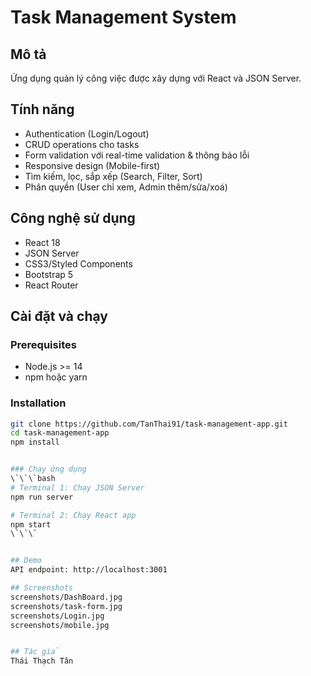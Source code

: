 # Task Management System

## Mô tả
Ứng dụng quản lý công việc được xây dựng với React và JSON Server.

## Tính năng
- Authentication (Login/Logout)
- CRUD operations cho tasks
- Form validation với real-time validation & thông báo lỗi
- Responsive design (Mobile-first)
- Tìm kiếm, lọc, sắp xếp (Search, Filter, Sort)
- Phân quyền (User chỉ xem, Admin thêm/sửa/xoá)

## Công nghệ sử dụng
- React 18
- JSON Server
- CSS3/Styled Components
- Bootstrap 5
- React Router

## Cài đặt và chạy

### Prerequisites
- Node.js >= 14
- npm hoặc yarn

### Installation
```bash
git clone https://github.com/TanThai91/task-management-app.git
cd task-management-app
npm install


### Chạy ứng dụng
\`\`\`bash
# Terminal 1: Chạy JSON Server
npm run server

# Terminal 2: Chạy React app
npm start
\`\`\`


## Demo
API endpoint: http://localhost:3001

## Screenshots
screenshots/DashBoard.jpg
screenshots/task-form.jpg 
screenshots/Login.jpg 
screenshots/mobile.jpg


## Tác giả
Thái Thạch Tân
